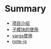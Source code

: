 # Summary

* [项目介绍](README.md)
* [子模块的使用](./others/submodule.md)
* [yargs使用](./others/yargs使用.md)
* [note-js](./note-js/README.md)

